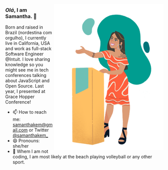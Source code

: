 <img align="right" src="https://github.com/samanthakem/samanthakem/blob/master/samanthakem_speaker.png" alt="Illustration of Samantha speaking at a conference with coding bubbles in background"
	width=350px height=465px />

### <em>Olá</em>, I am Samantha. 👋

Born and raised in Brazil (nordestina com orgulho), I currently live in California, USA and work as full-stack Software Engineer @Intuit. I love sharing knowledge so you might see me in tech conferences talking about JavaScript and Open Source. Last year, I presented at Grace Hopper Conference!

- 📫 How to reach me: samanthakem@gmail.com or Twitter [@samanthakem_](https://twitter.com/samanthakem_)
- 😄 Pronouns: she/her <br>
- 🏐 Whem I am not coding, I am most likely at the beach playing volleyball or any other sport.

<!--
**samanthakem/samanthakem** is a ✨ _special_ ✨ repository because its `README.md` (this file) appears on your GitHub profile.

Here are some ideas to get you started:

- 🔭 I’m currently working on ...
- 🌱 I’m currently learning ...
- 👯 I’m looking to collaborate on ...
- 🤔 I’m looking for help with ...
- 💬 Ask me about ...
- 📫 How to reach me: ...
- 😄 Pronouns: ...
- ⚡ Fun fact: ...
-->
